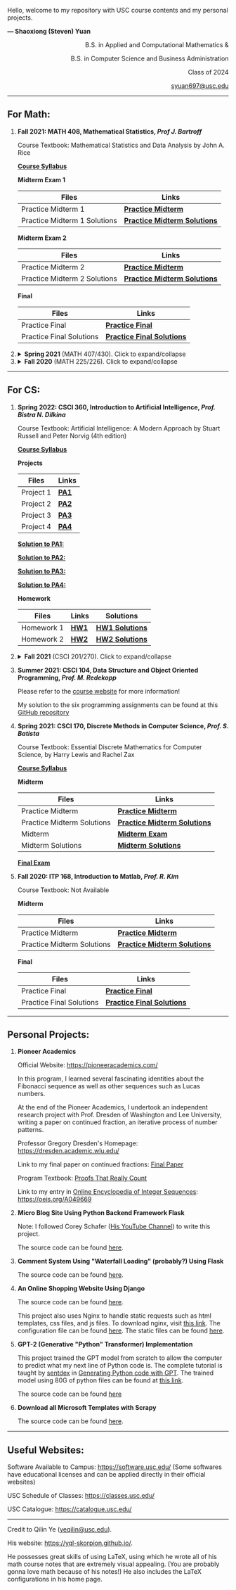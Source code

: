 Hello, welcome to my repository with USC course contents and my personal projects.

**— Shaoxiong (Steven) Yuan**

<p style="text-align:right;">B.S. in Applied and Computational Mathematics &</p> 

<p style="text-align:right;">B.S. in Computer Science and Business Administration</p>

<p style="text-align:right;">Class of 2024</p>

<p style="text-align:right;"><a href=mailto:syuan697@usc.edu>syuan697@usc.edu</a></p>

---

## For Math: 

1. **Fall 2021: MATH 408, Mathematical Statistics, *Prof J. Bartroff***

   Course Textbook: Mathematical Statistics and Data Analysis by John A. Rice

   [**Course Syllabus**](https://ShaoxiongYuan.github.io/Files/USC/2021_Fall/MATH_408/syllabus.pdf)

   **Midterm Exam 1**
      
      | Files                      | Links |
      | -------------------------- | ----- |
      | Practice Midterm 1          | [**Practice Midterm**](https://ShaoxiongYuan.github.io/Files/USC/2021_Fall/MATH_408/mtI2021F_prac.pdf)      |
      | Practice Midterm 1 Solutions | [**Practice Midterm Solutions**](https://ShaoxiongYuan.github.io/Files/USC/2021_Fall/MATH_408/mtI2021F_prac_soln.pdf)      |

   **Midterm Exam 2**

      | Files                      | Links |
      | -------------------------- | ----- |
      | Practice Midterm 2          | [**Practice Midterm**](https://ShaoxiongYuan.github.io/Files/USC/2021_Fall/MATH_408/mtII2021F_prac.pdf)      |
      | Practice Midterm 2 Solutions | [**Practice Midterm Solutions**](https://ShaoxiongYuan.github.io/Files/USC/2021_Fall/MATH_408/mtII2021F_prac_soln.pdf)      |

   **Final**

      | Files                      | Links |
      | -------------------------- | ----- |
      | Practice Final           | [**Practice Final**](https://ShaoxiongYuan.github.io/Files/USC/2021_Fall/MATH_408/final2021F_prac.pdf)      |
      | Practice Final Solutions | [**Practice Final Solutions**](https://ShaoxiongYuan.github.io/Files/USC/2021_Fall/MATH_408/final2021F_prac_soln.pdf)      |

2. <details><summary> <b>Spring 2021</b> (MATH 407/430). Click to expand/collapse</summary><p>

   1. **MATH 407, Probability Theory, *Prof. J. Fulman***
   
      There are 38 lecture notes, but the final only covers 1 through 19. There are some practice problems after lecture 19. 
   
      Course Textbook: A First Course in Probability (9th edition)
   
      [**All Lecture Notes**](https://ShaoxiongYuan.github.io/Files/USC/2021_Spring/MATH_407/MATH_407_Notes.pdf)

      [**Quiz 1**](https://ShaoxiongYuan.github.io/Files/USC/2021_Spring/MATH_407/407Quiz1.pdf)

      [**Quiz 2**](https://ShaoxiongYuan.github.io/Files/USC/2021_Spring/MATH_407/407Quiz2.pdf)
   
      [**Midterm Exam**](https://ShaoxiongYuan.github.io/Files/USC/2021_Spring/MATH_407/407Midterm1.pdf)
   
      [**Final Exam with Solution**](https://ShaoxiongYuan.github.io/Files/USC/2021_Spring/MATH_407/407Final.pdf)
   
   2. **MATH 430, Number Theory, *Prof. P. Tokorcheck***
   
      Professor Paul Tokorcheck taught this class in a very good fashion. Although "Number Theory" sounds intimidating, but it is not. The course content, though abstract, was greatly demonstrated and proved by the instructor. He was also kind enough to write a recommendation letter for the Continuing Students Scholarship.
      
      Course Textbook: Elementary Number Theory by David M. Burton

      Additional Useful Reference: [**Book of Proof**](https://ShaoxiongYuan.github.io/Files/USC/2021_Spring/MATH_430/Book_of_Proof.pdf)
      
      Note: This class has no official lecture notes, but one good way to refer to the content is through the textbook.
      
      [**Course Syllabus**](https://ShaoxiongYuan.github.io/Files/USC/2021_Spring/MATH_430/21Spring_Math430_Syllabus.pdf)
      
      [**Exercise List**](https://ShaoxiongYuan.github.io/Files/USC/2021_Spring/MATH_430/Math430_ExerciseList.pdf)
      
      [**Midterm Exam 1**](https://ShaoxiongYuan.github.io/Files/USC/2021_Spring/MATH_430/21Spring_430_Exam1.pdf)

      [**Midterm Exam 2**](https://ShaoxiongYuan.github.io/Files/USC/2021_Spring/MATH_430/21Spring_430_Exam2.pdf)
      
      [**Final Exam**](https://ShaoxiongYuan.github.io/Files/USC/2021_Spring/MATH_430/21Spring_430_Exam3.pdf)
   
3. <details><summary> <b>Fall 2020</b> (MATH 225/226). Click to expand/collapse</summary><p>
   
   1. **MATH 225, Linear Algebra and Differential Equation, *Prof. S. Kamienny***
   
      Course Textbook: Differential Equations and Linear Algebra by Stephen W. Goode
   
      [**All Lecture Notes**](https://ShaoxiongYuan.github.io/Files/USC/2020_Fall/MATH_225/MATH_225_Notes.pdf)
   
      [**Weekly Quizzes**](https://ShaoxiongYuan.github.io/Files/USC/2020_Fall/MATH_225/MATH_225_Quizzes.pdf)

      [**Practice Midterm**](https://ShaoxiongYuan.github.io/Files/USC/2020_Fall/MATH_225/practice_mid.pdf)
   
      [**Practice Final**](https://ShaoxiongYuan.github.io/Files/USC/2020_Fall/MATH_225/practice_final.pdf)
   
      [**Midterm Exam**](https://ShaoxiongYuan.github.io/Files/USC/2020_Fall/MATH_225/Math_225_Midterm.pdf)
   
      [**Final Exam**](https://ShaoxiongYuan.github.io/Files/USC/2020_Fall/MATH_225/MATH_225_final.pdf)
   
   2. **MATH 226, Calculus III (Multivariable Calculus), *Prof. N. Bottman***
   
      Course Textbook: Essential Calculus by James Stewart

      Useful Resources: [Symbolab](https://www.symbolab.com/)  |  [Wolfram|Alpha](https://www.wolframalpha.com/)  |  [Mathematica Free Download for USC](https://software.usc.edu/mathematica/)

      **Lecture Notes**

      | Lecture Notes by Months | Links     |
      | ----------------------- | ---- |
      | August Lectures     | [**August**](https://ShaoxiongYuan.github.io/Files/USC/2020_Fall/MATH_226/Notes_Aug.pdf)     |
      | September Lectures      | [**September**](https://ShaoxiongYuan.github.io/Files/USC/2020_Fall/MATH_226/Notes_Sep.pdf)     |
      | October Lectures        | [**October**](https://ShaoxiongYuan.github.io/Files/USC/2020_Fall/MATH_226/Notes_Oct.pdf)     |
      | November Lectures       | [**November**](https://ShaoxiongYuan.github.io/Files/USC/2020_Fall/MATH_226/Notes_Nov.pdf)     |
      
      [**Exercise List**](https://ShaoxiongYuan.github.io/Files/USC/2020_Fall/MATH_226/exercise_list.pdf)
      
      **Midterm Exam 1**
      
      | Files                      | Links |
      | -------------------------- | ----- |
      | Practice Midterm 1          | [**Practice Midterm**](https://ShaoxiongYuan.github.io/Files/USC/2020_Fall/MATH_226/practice_midterm_1.pdf)      |
      | Practice Midterm 1 Solutions | [**Practice Midterm Solutions**](https://ShaoxiongYuan.github.io/Files/USC/2020_Fall/MATH_226/practice_solutions.pdf)      |
      | Midterm 1                  | [**Midterm**](https://ShaoxiongYuan.github.io/Files/USC/2020_Fall/MATH_226/midterm_1.pdf)      |
      | Midterm 1 Solutions        | [**Midterm Solutions**](https://ShaoxiongYuan.github.io/Files/USC/2020_Fall/MATH_226/midterm_1_solutions.pdf)      |

      **Midterm Exam 2**

      | Files                      | Links |
      | -------------------------- | ----- |
      | Practice Midterm 2          | [**Practice Midterm**](https://ShaoxiongYuan.github.io/Files/USC/2020_Fall/MATH_226/practice_midterm_2.pdf)      |
      | Practice Midterm 2 Solutions | [**Practice Midterm Solutions**](https://ShaoxiongYuan.github.io/Files/USC/2020_Fall/MATH_226/practice_midterm_2_solutions.pdf)      |
      | Midterm 2                  | [**Midterm**](https://ShaoxiongYuan.github.io/Files/USC/2020_Fall/MATH_226/midterm_2.pdf)      |
      | Midterm 2 Solutions        | [**Midterm Solutions**](https://ShaoxiongYuan.github.io/Files/USC/2020_Fall/MATH_226/midterm_2_solutions.pdf)      |
      
      [**Final Review**](https://ShaoxiongYuan.github.io/Files/USC/2020_Fall/MATH_226/final_review.pdf)

      [**Final Review Solutions**](https://ShaoxiongYuan.github.io/Files/USC/2020_Fall/MATH_226/final_review_sol.pdf)

      [**Final Exam**](https://ShaoxiongYuan.github.io/Files/USC/2020_Fall/MATH_226/226_final.pdf)

---

## For CS:
1. **Spring 2022: CSCI 360, Introduction to Artificial Intelligence, *Prof. Bistra N. Dilkina***

   Course Textbook: Artificial Intelligence: A Modern Approach by Stuart Russell and Peter Norvig (4th edition)

   [**Course Syllabus**](https://ShaoxiongYuan.github.io/Files/USC/2022_Spring/CSCI_360/syllabus.pdf)

   **Projects**

   | Files                      | Links |
   | -------------------------- | ----- |
   | Project 1 | [**PA1**](https://ShaoxiongYuan.github.io/Files/USC/2022_Spring/CSCI_360/project_1.pdf)  |
   | Project 2 | [**PA2**](https://ShaoxiongYuan.github.io/Files/USC/2022_Spring/CSCI_360/project_2.pdf)  |
   | Project 3 | [**PA3**](https://ShaoxiongYuan.github.io/Files/USC/2022_Spring/CSCI_360/project_3.pdf)  |
   | Project 4 | [**PA4**](https://ShaoxiongYuan.github.io/Files/USC/2022_Spring/CSCI_360/project_4.pdf)  |

   [**Solution to PA1:**](https://ShaoxiongYuan.github.io/Files/USC/2022_Spring/CSCI_360/project_1.zip)

   [**Solution to PA2:**](https://ShaoxiongYuan.github.io/Files/USC/2022_Spring/CSCI_360/project_2.zip)

   [**Solution to PA3:**](https://ShaoxiongYuan.github.io/Files/USC/2022_Spring/CSCI_360/project_3.zip)

   [**Solution to PA4:**](https://ShaoxiongYuan.github.io/Files/USC/2022_Spring/CSCI_360/project_4.zip)

   **Homework**

   | Files                      | Links |   Solutions   |
   | -------------------------- | ----- | ------------- |
   | Homework 1 | [**HW1**](https://ShaoxiongYuan.github.io/Files/USC/2022_Spring/CSCI_360/hw1.pdf)  | [**HW1 Solutions**](https://ShaoxiongYuan.github.io/Files/USC/2022_Spring/CSCI_360/hw1_sol.pdf) |
   | Homework 2 | [**HW2**](https://ShaoxiongYuan.github.io/Files/USC/2022_Spring/CSCI_360/hw2.pdf)  | [**HW2 Solutions**](https://ShaoxiongYuan.github.io/Files/USC/2022_Spring/CSCI_360/hw2_sol.pdf) |

2. <details><summary> <b>Fall 2021</b> (CSCI 201/270). Click to expand/collapse</summary><p>

   1. **CSCI 201, Principles of Software Development, [*Prof. V. Adamchik*](https://viterbi-web.usc.edu/~adamchik/)**

      Course Textbook: Introduction to Java Programming and Data Structures by Y. Daniel Liang (12th edition)

      [**Course Syllabus**](https://ShaoxiongYuan.github.io/Files/USC/2021_Fall/CSCI_201/syllabus.pdf)

      **Prgramming Assignments**

      | Files                      | Links |
      | -------------------------- | ----- |
      | Programming Assignment 1 | [**PA1**](https://ShaoxiongYuan.github.io/Files/USC/2021_Fall/CSCI_201/PA1.pdf)      |
      | Programming Assignment 2 | [**PA2**](https://ShaoxiongYuan.github.io/Files/USC/2021_Fall/CSCI_201/PA2.pdf)      |
      | Programming Assignment 3 | [**PA3**](https://ShaoxiongYuan.github.io/Files/USC/2021_Fall/CSCI_201/PA3.pdf)      |
      | Programming Assignment 4 | [**PA4**](https://ShaoxiongYuan.github.io/Files/USC/2021_Fall/CSCI_201/PA4.pdf)      |

      My solution to the first two programming assignments can be found [here](https://ShaoxiongYuan.github.io/Files/USC/2021_Fall/CSCI_201/CSCI_201.zip)
   
   2. **CSCI 270, Introduction to Artificial Intelligence, *Prof. S. Dughmi***

      Please refer to the [course website](https://viterbi-web.usc.edu/~shaddin/cs270fa21/index.html) for more information including course syllabus and assignments!

      Course Textbook: Algorithm Design by Jon Kleinberg and Eva Tardos

      A Useful Course on Coursera: [Data Structures and Algorithms Specialization](https://www.coursera.org/specializations/data-structures-algorithms)

3. **Summer 2021: CSCI 104, Data Structure and Object Oriented Programming, *Prof. M. Redekopp***

   Please refer to the [course website](https://bytes.usc.edu/cs104/) for more information!
   
   My solution to the six programming assignments can be found at this [GitHub repository](https://github.com/ShaoxiongYuan/csci104-homework)

4. **Spring 2021: CSCI 170, Discrete Methods in Computer Science, *Prof. S. Batista***

   Course Textbook: Essential Discrete Mathematics for Computer Science, by Harry Lewis and Rachel Zax

   [**Course Syllabus**](https://ShaoxiongYuan.github.io/Files/USC/2021_Spring/CSCI_170/syllabus170_sp2021.pdf)

   **Midterm**
   
   | Files                      | Links |
   | -------------------------- | ----- |
   | Practice Midterm           | [**Practice Midterm**](https://ShaoxiongYuan.github.io/Files/USC/2021_Spring/CSCI_170/practice_midterm.pdf)      |
   | Practice Midterm Solutions | [**Practice Midterm Solutions**](https://ShaoxiongYuan.github.io/Files/USC/2021_Spring/CSCI_170/practice_sol.pdf)      |
   | Midterm                    | [**Midterm Exam**](https://ShaoxiongYuan.github.io/Files/USC/2021_Spring/CSCI_170/midterm.pdf)      |
   | Midterm Solutions          | [**Midterm Solutions**](https://ShaoxiongYuan.github.io/Files/USC/2021_Spring/CSCI_170/midterm_sol.pdf)      |
   
   [**Final Exam**](https://ShaoxiongYuan.github.io/Files/USC/2021_Spring/CSCI_170/final.pdf)

5. **Fall 2020: ITP 168, Introduction to Matlab, *Prof. R. Kim***

   Course Textbook: Not Available

   **Midterm**

   | Files                      | Links |
   | -------------------------- | ----- |
   | Practice Midterm           | [**Practice Midterm**](https://ShaoxiongYuan.github.io/Files/USC/2020_Fall/ITP_168/midterm_practice.pdf)      |
   | Practice Midterm Solutions | [**Practice Midterm Solutions**](https://ShaoxiongYuan.github.io/Files/USC/2020_Fall/ITP_168/mp_ans.pdf)      |

   **Final**

   | Files                      | Links |
   | -------------------------- | ----- |
   | Practice Final           | [**Practice Final**](https://ShaoxiongYuan.github.io/Files/USC/2020_Fall/ITP_168/final_practice.pdf)      |
   | Practice Final Solutions | [**Practice Final Solutions**](https://ShaoxiongYuan.github.io/Files/USC/2020_Fall/ITP_168/fp_ans.pdf)      |
---

## Personal Projects:

1. **Pioneer Academics**

   Official Website: https://pioneeracademics.com/

   In this program, I learned several fascinating identities about the Fibonacci sequence as well as other sequences such as Lucas numbers.

   At the end of the Pioneer Academics, I undertook an independent research project with Prof. Dresden of Washington and Lee University, writing a paper on continued fraction, an iterative process of number patterns.

   Professor Gregory Dresden's Homepage: https://dresden.academic.wlu.edu/

   Link to my final paper on continued fractions: [Final Paper](https://arxiv.org/abs/1907.12459)

   Program Textbook: [Proofs That Really Count](https://ShaoxiongYuan.github.io/Files/Projects/Pioneer/textbook.pdf)

   Link to my entry in [Online Encyclopedia of Integer Sequences](https://oeis.org/): https://oeis.org/A049669

2. **Micro Blog Site Using Python Backend Framework Flask**

   Note: I followed Corey Schafer ([His YouTube Channel](https://www.youtube.com/c/Coreyms)) to write this project.

   The source code can be found [here](https://ShaoxiongYuan.github.io/Files/Projects/Flask_Blog.zip).
   
   <!-- I have also deployed it to the Internet following Corey's tutorials. The link to the blog website is https://www.myflaskblog.xyz. -->

3. **Comment System Using "Waterfall Loading" (probably?) Using Flask**

   The source code can be found [here](https://ShaoxiongYuan.github.io/Files/Projects/comment.zip).

4. **An Online Shopping Website Using Django**

   The source code can be found [here](https://ShaoxiongYuan.github.io/Files/Projects/dadashop/dadashop12.zip).

   This project also uses Nginx to handle static requests such as html templates, css files, and js files. To download nginx, visit [this link](http://nginx.org/en/download.html). The configuration file can be found [here](https://ShaoxiongYuan.github.io/Files/Projects/dadashop/nginx.conf). The static files can be found [here](https://ShaoxiongYuan.github.io/Files/Projects/dadashop/dadashop.zip).

5. **GPT-2 (Generative "Python" Transformer) Implementation**

   This project trained the GPT model from scratch to allow the computer to predict what my next line of Python code is. The complete tutorial is taught by [sentdex](https://www.youtube.com/channel/UCfzlCWGWYyIQ0aLC5w48gBQ) in [Generating Python code with GPT](https://www.youtube.com/channel/UCfzlCWGWYyIQ0aLC5w48gBQ). The trained model using 80G of python files can be found at [this link](https://huggingface.co/Sentdex/GPyT).

   The source code can be found [here](https://ShaoxiongYuan.github.io/Files/Projects/gpt-2.zip)

6. **Download all Microsoft Templates with Scrapy**

   The source code can be found [here](https://ShaoxiongYuan.github.io/Files/Projects/Microsoft.zip).
   
---

## Useful Websites:
   Software Available to Campus: https://software.usc.edu/ (Some softwares have educational licenses and can be applied directly in their official websites)

   USC Schedule of Classes: https://classes.usc.edu/

   USC Catalogue: https://catalogue.usc.edu/

---

Credit to Qilin Ye (yeqilin@usc.edu). 

His website: https://yql-skorpion.github.io/.

He possesses great skills of using LaTeX, using which he wrote all of his math course notes that are extremely visual appealing. (You are probably gonna love math because of his notes!) He also includes the LaTeX configurations in his home page.
